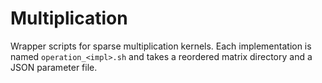 # Multiplication

Wrapper scripts for sparse multiplication kernels. Each implementation is named `operation_<impl>.sh` and takes a reordered matrix directory and a JSON parameter file.
